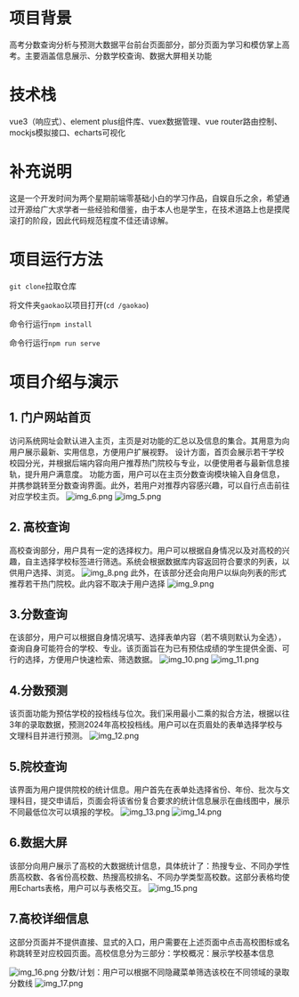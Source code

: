 # 项目背景
高考分数查询分析与预测大数据平台前台页面部分，部分页面为学习和模仿掌上高考。主要涵盖信息展示、分数学校查询、数据大屏相关功能
# 技术栈
vue3（响应式）、element plus组件库、vuex数据管理、vue router路由控制、mockjs模拟接口、echarts可视化

# 补充说明
这是一个开发时间为两个星期前端零基础小白的学习作品，自娱自乐之余，希望通过开源给广大求学者一些经验和借鉴，由于本人也是学生，在技术道路上也是摸爬滚打的阶段，因此代码规范程度不佳还请谅解。

# 项目运行方法
`git clone`拉取仓库 

将文件夹`gaokao`以项目打开(`cd /gaokao`)

命令行运行`npm install`

命令行运行`npm run serve`

# 项目介绍与演示

## 1.	门户网站首页
访问系统网址会默认进入主页，主页是对功能的汇总以及信息的集合。其用意为向用户展示最新、实用信息，方便用户扩展视野。 设计方面，首页会展示若干学校校园分光，并根据后端内容向用户推荐热门院校与专业，以便使用者与最新信息接轨，提升用户满意度。 功能方面，用户可以在主页分数查询模块输入自身信息，并携参跳转至分数查询界面。此外，若用户对推荐内容感兴趣，可以自行点击前往对应学校主页。
![img_6.png](readmeImgs/img_6.png)
![img_5.png](readmeImgs/img_5.png)

## 2.	高校查询 

高校查询部分，用户具有一定的选择权力。用户可以根据自身情况以及对高校的兴趣，自主选择学校标签进行筛选。系统会根据数据库内容返回符合要求的列表，以供用户选择、浏览。
![img_8.png](readmeImgs/img_8.png)
此外，在该部分还会向用户以纵向列表的形式推荐若干热门院校。此内容不取决于用户选择
![img_9.png](readmeImgs/img_9.png)

## 3.分数查询
在该部分，用户可以根据自身情况填写、选择表单内容（若不填则默认为全选），查询自身可能符合的学校、专业。该页面旨在为已有预估成绩的学生提供全面、可行的选择，方便用户快速检索、筛选数据。
![img_10.png](readmeImgs/img_10.png)
![img_11.png](readmeImgs/img_11.png)

## 4.分数预测

该页面功能为预估学校的投档线与位次。我们采用最小二乘的拟合方法，根据以往3年的录取数据，预测2024年高校投档线。用户可以在页眉处的表单选择学校与文理科目并进行预测。
![img_12.png](readmeImgs/img_12.png)

## 5.院校查询

该界面为用户提供院校的统计信息。用户首先在表单处选择省份、年份、批次与文理科目，提交申请后，页面会将该省份复合要求的统计信息展示在曲线图中，展示不同最低位次可以填报的学校。
![img_13.png](readmeImgs/img_13.png)
![img_14.png](readmeImgs/img_14.png)

## 6.数据大屏

该部分向用户展示了高校的大数据统计信息，具体统计了：热搜专业、不同办学性质高校数、各省份高校数、热搜高校排名、不同办学类型高校数。这部分表格均使用Echarts表格，用户可以与表格交互。
![img_15.png](readmeImgs/img_15.png)

## 7.高校详细信息
这部分页面并不提供直接、显式的入口，用户需要在上述页面中点击高校图标或名称跳转至对应校园页面。高校信息分为三部分：学校概况：展示学校基本信息

![img_16.png](readmeImgs/img_16.png)
分数/计划：用户可以根据不同隐藏菜单筛选该校在不同领域的录取分数线
![img_17.png](readmeImgs/img_17.png)
